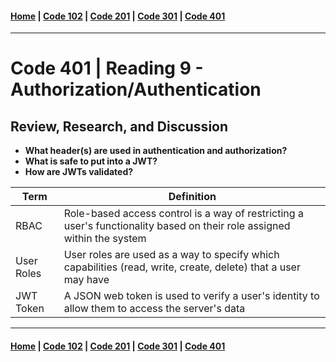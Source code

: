 #### [Home](../README.md) | [Code 102](../102main.md) | [Code 201](../201main.md) | [Code 301](../301main.md) | [Code 401](../401main.md)

---

# Code 401 | Reading 9 - Authorization/Authentication

## Review, Research, and Discussion

-   **What header(s) are used in authentication and authorization?**
-   **What is safe to put into a JWT?**
-   **How are JWTs validated?**

| Term       | Definition                                                                                                              |
| ---------- | ----------------------------------------------------------------------------------------------------------------------- |
| RBAC       | Role-based access control is a way of restricting a user's functionality based on their role assigned within the system |
| User Roles | User roles are used as a way to specify which capabilities (read, write, create, delete) that a user may have           |
| JWT Token  | A JSON web token is used to verify a user's identity to allow them to access the server's data                          |

---

#### [Home](../README.md) | [Code 102](../102main.md) | [Code 201](../201main.md) | [Code 301](../301main.md) | [Code 401](../401main.md)
